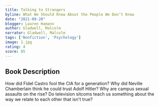 ```yaml
---
title: Talking to Strangers
byline: What We Should Know About the People We Don’t Know
date: "2021-09-20"
blogger: Lauren Hamann
author: Gladwell, Malcolm
narrator: Gladwell, Malcolm
tags: ['Nonfiction', 'Psychology']
image: 1.jpg
rating: 4
score: 85
---
```



## Book Description

How did Fidel Castro fool the CIA for a generation? Why did Neville Chamberlain think he could trust Adolf Hitler? Why are campus sexual assaults on the rise? Do television sitcoms teach us something about the way we relate to each other that isn't true?
